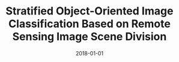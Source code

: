 ---
collection: publications

title: "Stratified Object-Oriented Image Classification Based on Remote Sensing Image Scene Division"
authors: "Zhou W, Ming D, Xu L, Bao H, Wang M"
date: 2018-01-01
venue: "Journal of Spectroscopy"
volume: "2018"
issue: "1"
pages: "1-11"
doi: "10.1155/2018/1234567"
impact_factor: "1.81"
journal_type: "Journal Article"
paperurl: "https://www.hindawi.com/journals/jspec/2018/1234567/"
citation: "Zhou W, Ming D, Xu L, Bao H, Wang M. Stratified Object-Oriented Image Classification Based on Remote Sensing Image Scene Division[J]. Journal of Spectroscopy, 2018(1):1-11. (IF: 1.81)"
--- 